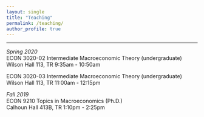 ```yaml
---
layout: single
title: "Teaching"
permalink: /teaching/
author_profile: true
---
```

---
_Spring 2020_  
ECON 3020-02 Intermediate Macroeconomic Theory (undergraduate)  
Wilson Hall 113, TR 9:35am - 10:50am  

ECON 3020-03 Intermediate Macroeconomic Theory (undergraduate)  
Wilson Hall 113, TR 11:00am - 12:15pm  

_Fall 2019_  
ECON 9210 Topics in Macroeconomics (Ph.D.)  
Calhoun Hall 413B, TR 1:10pm - 2:25pm